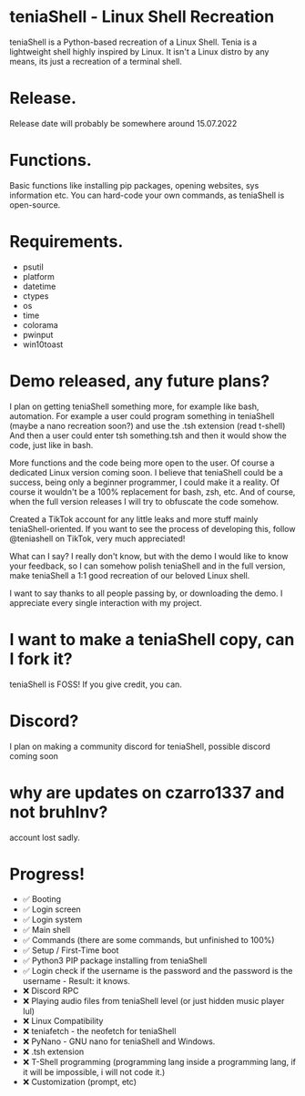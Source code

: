 # teniaShell - Linux Shell Recreation
teniaShell is a Python-based recreation of a Linux Shell.
Tenia is a lightweight shell highly inspired by Linux.
It isn't a Linux distro by any means, its just a recreation of a terminal shell.

# Release.

Release date will probably be somewhere around 15.07.2022


# Functions.

Basic functions like installing pip packages, opening websites, sys information etc.
You can hard-code your own commands, as teniaShell is open-source.

# Requirements.

- psutil
- platform
- datetime
- ctypes
- os
- time
- colorama
- pwinput
- win10toast

# Demo released, any future plans?

I plan on getting teniaShell something more, for example like bash, automation.
For example a user could program something in teniaShell (maybe a nano recreation soon?) and use the .tsh extension (read t-shell)
And then a user could enter tsh something.tsh and then it would show the code, just like in bash.

More functions and the code being more open to the user. Of course a dedicated Linux version coming soon.
I believe that teniaShell could be a success, being only a beginner programmer, I could make it a reality.
Of course it wouldn't be a 100% replacement for bash, zsh, etc.
And of course, when the full version releases I will try to obfuscate the code somehow.

Created a TikTok account for any little leaks and more stuff mainly teniaShell-oriented.
If you want to see the process of developing this, follow @teniashell on TikTok, very much appreciated!

What can I say? I really don't know, but with the demo I would like to know your feedback, so I can somehow polish teniaShell and in the full version, make teniaShell a 1:1 good recreation of our beloved Linux shell.

I want to say thanks to all people passing by, or downloading the demo. I appreciate every single interaction with my project.

# I want to make a teniaShell copy, can I fork it?

teniaShell is FOSS! If you give credit, you can.

# Discord?

I plan on making a community discord for teniaShell, possible discord coming soon

# why are updates on czarro1337 and not bruhlnv?

account lost sadly.

# Progress!

- ✅ Booting
- ✅ Login screen
- ✅ Login system
- ✅ Main shell
- ✅ Commands (there are some commands, but unfinished to 100%)
- ✅ Setup / First-Time boot
- ✅ Python3 PIP package installing from teniaShell
- ✅ Login check if the username is the password and the password is the username - Result: it knows.
- ❌ Discord RPC
- ❌ Playing audio files from teniaShell level (or just hidden music player lul)
- ❌ Linux Compatibility
- ❌ teniafetch - the neofetch for teniaShell
- ❌ PyNano - GNU nano for teniaShell and Windows.
- ❌ .tsh extension
- ❌ T-Shell programming (programming lang inside a programming lang, if it will be impossible, i will not code it.)
- ❌ Customization (prompt, etc)
